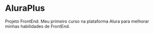 # AluraPlus
Projeto FrontEnd. Meu primeiro curso na plataforma Alura para melhorar minhas habilidades de FrontEnd.
